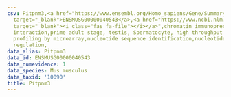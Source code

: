 ```yaml
---
csv: Pitpnm3,<a href="https://www.ensembl.org/Homo_sapiens/Gene/Summary?db=core;g=ENSMUSG00000040543"
  target="_blank">ENSMUSG00000040543</a>,<a href="https://www.ncbi.nlm.nih.gov/pubmed/23834426"
  target="_blank"><i class="fas fa-file"></i></a>",chromatin immunoprecipitation assay,direct
  interaction,prime adult stage, testis, Spermatocyte, high throughput transcription
  profiling by microarray,nucleotide sequence identification,nucleotide sequence identification,transcriptional
  regulation,
data_alias: Pitpnm3
data_id: ENSMUSG00000040543
data_numevidence: 1
data_species: Mus musculus
data_taxid: '10090'
title: Pitpnm3
---
```

